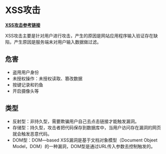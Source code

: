 # XSS攻击

**[XSS攻击参考链接](https://www.cnblogs.com/liuhuan086/p/14741974.html)**

XSS攻击主要是针对用户进行攻击，产生的原因是网站应用程序输入验证存在缺陷，产生原因是服务端未对用户输入数据做过滤。



## 危害

*  盗用用户身份
* 未授权操作：未授权读取、篡改数据
* 按键记录和钓鱼
* 开启摄像头等



## 类型

* 反射型：非持久型，需要欺骗用户自己去点击链接才能触发漏洞。
* 存储型：持久型，攻击者把代码保存到数据库中，当用户访问存在漏洞的网页就会触发恶意代码。
* DOM型：DOM—based XSS漏洞是基于文档对象模型（Document Objeet Model，DOM）的一种漏洞，DOM型是通过URL传入参数去控制触发的。


